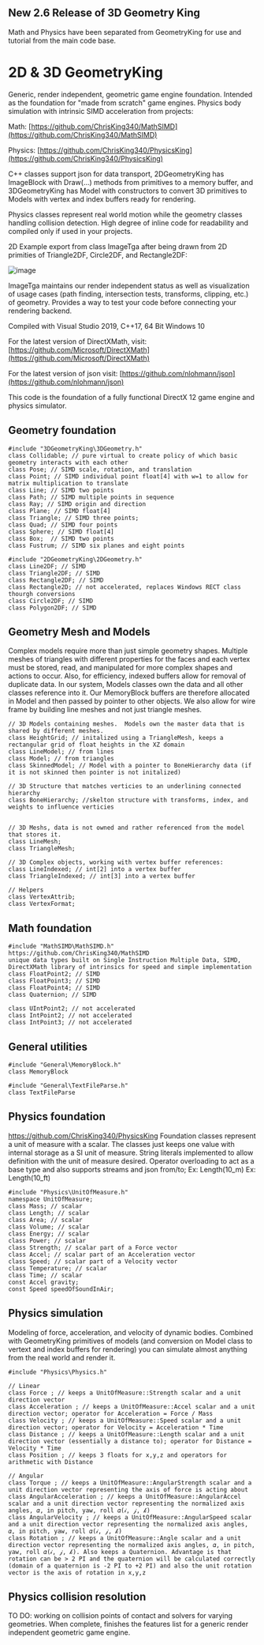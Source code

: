 ## New 2.6 Release of 3D Geometry King

Math and Physics have been separated from GeometryKing for use and tutorial from the main code base.

# 2D & 3D GeometryKing

Generic, render independent, geometric game engine foundation. Intended as the foundation for "made from scratch" game engines.
Physics body simulation with intrinsic SIMD acceleration from projects:

   Math:    [https://github.com/ChrisKing340/MathSIMD](https://github.com/ChrisKing340/MathSIMD)
   
   Physics: [https://github.com/ChrisKing340/PhysicsKing](https://github.com/ChrisKing340/PhysicsKing)
   
C\+\+ classes support json for data transport, 2DGeometryKing has ImageBlock with Draw(...) methods from primitives to a memory buffer, and 3DGeometryKing has Model with constructors to convert 3D primitives to Models with vertex and index buffers ready for rendering. 

Physics classes represent real world motion while the geometry classes handling collision detection. High degree of inline code for readability and compiled only if used in your projects.

2D Example export from class ImageTga after being drawn from 2D primities of Triangle2DF, Circle2DF, and Rectangle2DF:

![image](https://user-images.githubusercontent.com/15188055/192162868-6b863a96-c34d-49b2-83d2-d2f9f18e1af1.png)

ImageTga maintains our render independent status as well as visualization of usage cases (path finding, intersection tests, transforms, clipping, etc.) of geometry. Provides a way to test your code before connecting your rendering backend.

Compiled with Visual Studio 2019, C\+\+17, 64 Bit Windows 10

For the latest version of DirectXMath, visit:
[https://github.com/Microsoft/DirectXMath](https://github.com/Microsoft/DirectXMath)

For the latest version of json visit:
[https://github.com/nlohmann/json](https://github.com/nlohmann/json)

This code is the foundation of a fully functional DirectX 12 game engine and physics simulator.

## Geometry foundation
   
    #include "3DGeometryKing\3DGeometry.h"
    class Collidable; // pure virtual to create policy of which basic geometry interacts with each other
    class Pose; // SIMD scale, rotation, and translation
    class Point; // SIMD individual point float[4] with w=1 to allow for matrix multiplication to translate
    class Line; // SIMD two points
    class Path; // SIMD multiple points in sequence
    class Ray; // SIMD origin and direction
    class Plane; // SIMD float[4]
    class Triangle; // SIMD three points;
    class Quad; // SIMD four points
    class Sphere; // SIMD float[4]
    class Box;  // SIMD two points
    class Fustrum; // SIMD six planes and eight points

    #include "2DGeometryKing\2DGeometry.h"
    class Line2DF; // SIMD
    class Triangle2DF; // SIMD
    class Rectangle2DF; // SIMD
    class Rectangle2D; // not accelerated, replaces Windows RECT class thourgh conversions
    class Circle2DF; // SIMD
    class Polygon2DF; // SIMD

## Geometry Mesh and Models

Complex models require more than just simple geometry shapes.  Multiple meshes of triangles with different properties for the faces and each vertex must be stored, read, and manipulated for more complex shapes and actions to occur.  Also, for efficiency, indexed buffers allow for removal of duplicate data.  In our system, Models classes own the data and all other classes reference into it.  Our MemoryBlock buffers are therefore allocated in Model and then passed by pointer to other objects.  We also allow for wire frame by building line meshes and not just triangle meshes.

    // 3D Models containing meshes.  Models own the master data that is shared by different meshes. 
    class HeightGrid; // initalized using a TriangleMesh, keeps a rectangular grid of float heights in the XZ domain
    class LineModel; // from lines
    class Model; // from triangles
    class SkinnedModel; // Model with a pointer to BoneHierarchy data (if it is not skinned then pointer is not initalized)  
    
    // 3D Structure that matches verticies to an underlining connected hierarchy
    class BoneHierarchy; //skelton structure with transforms, index, and weights to influence verticies
    

    // 3D Meshs, data is not owned and rather referenced from the model that stores it.
    class LineMesh;
    class TriangleMesh;
    
    // 3D Complex objects, working with vertex buffer references:
    class LineIndexed; // int[2] into a vertex buffer
    class TriangleIndexed; // int[3] into a vertex buffer
    
    // Helpers
    class VertexAttrib;
    class VertexFormat;

## Math foundation

    #include "MathSIMD\MathSIMD.h"
    https://github.com/ChrisKing340/MathSIMD 
    unique data types built on Single Instruction Multiple Data, SIMD, DirectXMath library of intrinsics for speed and simple implementation
    class FloatPoint2; // SIMD
    class FloatPoint3; // SIMD
    class FloatPoint4; // SIMD
    class Quaternion; // SIMD

    class UIntPoint2; // not accelerated
    class IntPoint2; // not accelerated
    class IntPoint3; // not accelerated

## General utilities

    #include "General\MemoryBlock.h"
    class MemoryBlock

    #include "General\TextFileParse.h"
    class TextFileParse

## Physics foundation
https://github.com/ChrisKing340/PhysicsKing
Foundation classes represent a unit of measure with a scalar.  The classes just keeps one value with internal storage as a SI unit of measure.  String literals implemented to allow definition with the unit of measure desired.  Operator overloading to act as a base type and also supports streams and json from/to;
Ex: Length(10_m)
Ex: Length(10_ft)

    #include "Physics\UnitOfMeasure.h"
    namespace UnitOfMeasure;
    class Mass; // scalar
    class Length; // scalar
    class Area; // scalar
    class Volume; // scalar
    class Energy; // scalar
    class Power; // scalar
    class Strength; // scalar part of a Force vector
    class Accel; // scalar part of an Acceleration vector
    class Speed; // scalar part of a Velocity vector
    class Temperature; // scalar
    class Time; // scalar
    const Accel gravity;
    const Speed speedOfSoundInAir;
    
## Physics simulation

Modeling of force, acceleration, and velocity of dynamic bodies. Combined with GeometryKing primitives of models (and conversion on Model class to vertext and index buffers for rendering) you can simulate almost anything from the real world and render it.

    #include "Physics\Physics.h"

    // Linear
    class Force ; // keeps a UnitOfMeasure::Strength scalar and a unit direction vector
    class Acceleration ; // keeps a UnitOfMeasure::Accel scalar and a unit direction vector; operator for Acceleration = Force / Mass
    class Velocity ; // keeps a UnitOfMeasure::Speed scalar and a unit direction vector; operator for Velocity = Acceleration * Time
    class Distance ; // keeps a UnitOfMeasure::Length scalar and a unit direction vector (essentially a distance to); operator for Distance = Velocity * Time
    class Position ; // keeps 3 floats for x,y,z and operators for arithmetic with Distance
    
    // Angular
    class Torque ; // keeps a UnitOfMeasure::AngularStrength scalar and a unit direction vector representing the axis of force is acting about
    class AngularAcceleration ; // keeps a UnitOfMeasure::AngularAccel scalar and a unit direction vector representing the normalized axis angles, 𝛼, in pitch, yaw, roll 𝛼(𝒾, 𝒿, 𝓀)
    class AngularVelocity ; // keeps a UnitOfMeasure::AngularSpeed scalar and a unit direction vector representing the normalized axis angles, 𝛼, in pitch, yaw, roll 𝛼(𝒾, 𝒿, 𝓀)
    class Rotation ; // keeps a UnitOfMeasure::Angle scalar and a unit direction vector representing the normalized axis angles, 𝛼, in pitch, yaw, roll 𝛼(𝒾, 𝒿, 𝓀). Also keeps a Quaternion. Advantage is that rotation can be > 2 PI and the quaternion will be calculated correctly (domain of a quaternion is -2 PI to +2 PI) and also the unit rotation vector is the axis of rotation in x,y,z

## Physics collision resolution 

TO DO: working on collision points of contact and solvers for varying geometries. When complete, finishes the features list for a generic render independent geometric game engine.
